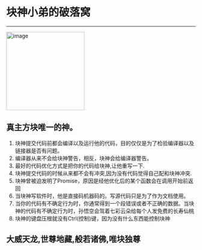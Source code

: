 # 块神小弟的破落窝
---

<img width="208" alt="image" src="https://user-images.githubusercontent.com/8564681/160359320-fe043050-df60-4a88-a32d-2cb38b5eb6f4.png">

## 真主方块唯一的神。

1. 块神提交代码前都会编译以及运行他的代码，目的仅仅是为了检验编译器以及链接器是否有问题。
2. 编译器从来不会给块神警告，相反，块神会给编译器警告。
3. 最好的代码优化方式是把你的代码给块神,让他重写一下.
4. 块神提交代码的时候从来都不会有冲突,因为没有代码觉得自己配和块神冲突.
5. 块神曾被迫发明了Promise，原因是经他优化后的某个函数会在调用开始前返回
6. 当块神写软件时，他是直接码机器码的。写源代码只是为了作为文档使用。
7. 当你的代码有不确定行为时，你通常得到一个段错误或者不正确的数据。当块神的代码有不确定行为时，孙悟空会驾着七彩云朵给每个人发免费的长寿仙桃
8. 块神的键盘压根就没有Ctrl(控制)键，因为没有什么东西能控制块神

## 大威天龙,世尊地藏,般若诸佛,唯块独尊
